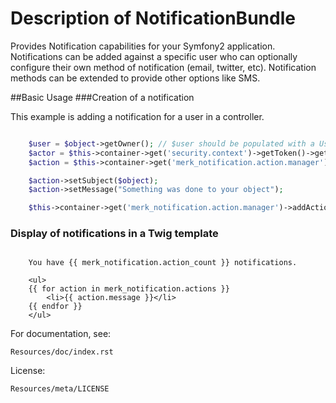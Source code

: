 # Description of NotificationBundle

Provides Notification capabilities for your Symfony2 application. Notifications
can be added against a specific user who can optionally configure their own
method of notification (email, twitter, etc). Notification methods can be extended
to provide other options like SMS.

##Basic Usage
###Creation of a notification

This example is adding a notification for a user in a controller.

```php

    $user = $object->getOwner(); // $user should be populated with a UserInterface object.
    $actor = $this->container->get('security.context')->getToken()->getUser();
    $action = $this->container->get('merk_notification.action.manager')->createAction($user, $actor);

    $action->setSubject($object);
    $action->setMessage("Something was done to your object");

    $this->container->get('merk_notification.action.manager')->addAction($action);
```

### Display of notifications in a Twig template
```jinga

    You have {{ merk_notification.action_count }} notifications.

    <ul>
    {{ for action in merk_notification.actions }}
        <li>{{ action.message }}</li>
    {{ endfor }}
    </ul>
```


For documentation, see:

    Resources/doc/index.rst


License:

    Resources/meta/LICENSE